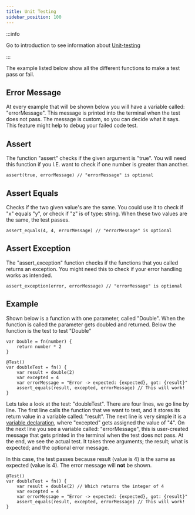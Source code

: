 ```yaml
---
title: Unit Testing
sidebar_position: 100
---
```


:::info

Go to introduction to see information about [Unit-testing](introduction)

:::

The example listed below show all the different functions to make a test pass or fail.

## Error Message

At every example that will be shown below you will have a variable called: "errorMessage". This message is printed
into the terminal when the test does not pass. The message is custom, so you can decide what it says. This feature
might help to debug your failed code test.

## Assert

The function "assert" checks if the given argument is "true". You will need this function if you I.E. want to check
if one number is greater than another.

```loop
assert(true, errorMessage) // "errorMessage" is optional
```

## Assert Equals

Checks if the two given value's are the same. You could use it to check if "x" equals "y",
or check if "z" is of type: string. When these two values are the same, the test passes.

```loop
assert_equals(4, 4, errorMessage) // "errorMessage" is optional
```

## Assert Exception

The "assert_exception" function checks if the functions that you called returns an exception.
You might need this to check if your error handling works as intended.

```loop
assert_exception(error, errorMessage) // "errorMessage" is optional
```

## Example

Shown below is a function with one parameter, called "Double". When the function is called the parameter gets doubled and returned.
Below the function is the test to test "Double"

```loop
var Double = fn(number) {
    return number * 2
}

@Test()
var doubleTest = fn() {
    var result = double(2)
    var excepted = 4
    var errorMessage = "Error -> expected: {expected}, got: {result}"
    assert_equals(result, excepted, errorMessage) // This will work!
}
```

Lets take a look at the test: "doubleTest". There are four lines, we go line by line. The first line calls the function
that we want to test, and it stores its return value in a variable called: "result". The next line is very simple
it is a [variable declaration](../concepts/variables), where "excepted" gets assigned the value of "4". On the next line you see
a variable called: "errorMessage", this is user-created message that gets printed in the terminal when the test does not pass.
At the end, we see the actual test. It takes three arguments; the result; what is expected; and the optional error message.

In this case, the test passes because result (value is 4) is the same as expected (value is 4). The error message 
will **not** be shown.

```loop
@Test()
var doubleTest = fn() {
    var result = double(2) // Which returns the integer of 4                                       
    var excepted = 4
    var errorMessage = "Error -> expected: {expected}, got: {result}"
    assert_equals(result, excepted, errorMessage) // This will work!
}
```
